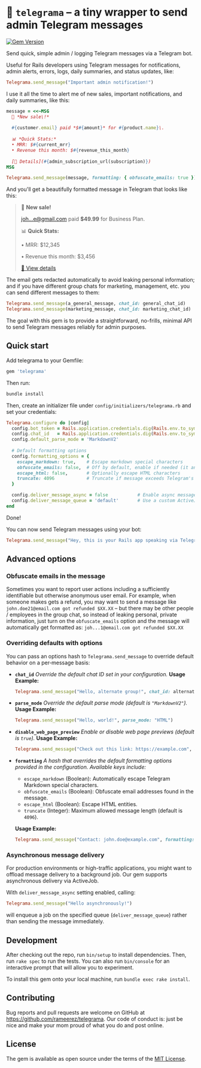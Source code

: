 # 💬 `telegrama` – a tiny wrapper to send admin Telegram messages

[![Gem Version](https://badge.fury.io/rb/telegrama.svg?v=0.1.1)](https://badge.fury.io/rb/telegrama?v=0.1.1)

Send quick, simple admin / logging Telegram messages via a Telegram bot.

Useful for Rails developers using Telegram messages for notifications, admin alerts, errors, logs, daily summaries, and status updates, like:

```ruby
Telegrama.send_message("Important admin notification!")
```

I use it all the time to alert me of new sales, important notifications, and daily summaries, like this:

```ruby
message = <<~MSG
  💸 *New sale\!*
  
  #{customer.email} paid *$#{amount}* for #{product.name}\.
  
  📊 *Quick Stats:*
  • MRR: $#{current_mrr}
  • Revenue this month: $#{revenue_this_month}
  
  [🔗 Details](#{admin_subscription_url(subscription)})
MSG

Telegrama.send_message(message, formatting: { obfuscate_emails: true })
```

And you'll get a beautifully formatted message in Telegram that looks like this:

> 💸 **New sale!**
> 
> joh...e@gmail.com paid **$49.99** for Business Plan.
> 
> 📊 **Quick Stats:**
> 
> • MRR: $12,345
> 
> • Revenue this month: $3,456
> 
> [🔗 View details](https://example.com/admin/subscriptions/123)

The email gets redacted automatically to avoid leaking personal information; and if you have different group chats for marketing, management, etc. you can send different messages to them:

```ruby
Telegrama.send_message(a_general_message, chat_id: general_chat_id)
Telegrama.send_message(marketing_message, chat_id: marketing_chat_id)
```

The goal with this gem is to provide a straightforward, no-frills, minimal API to send Telegram messages reliably for admin purposes.

## Quick start

Add telegrama to your Gemfile:

```ruby
gem 'telegrama'
```

Then run:

```bash
bundle install
```

Then, create an initializer file under `config/initializers/telegrama.rb` and set your credentials:

```ruby
Telegrama.configure do |config|
  config.bot_token = Rails.application.credentials.dig(Rails.env.to_sym, :telegram, :bot_token)
  config.chat_id   = Rails.application.credentials.dig(Rails.env.to_sym, :telegram, :chat_id)
  config.default_parse_mode = 'MarkdownV2'
  
  # Default formatting options
  config.formatting_options = {
    escape_markdown: true,    # Escape markdown special characters
    obfuscate_emails: false,  # Off by default, enable if needed (it anonymizes email addresses in the message to things like abc...d@gmail.com)
    escape_html: false,       # Optionally escape HTML characters
    truncate: 4096            # Truncate if message exceeds Telegram's limit (or a custom limit)
  }

  config.deliver_message_async = false           # Enable async message delivery with ActiveJob (enqueue the send_message call to offload message sending from the request cycle)
  config.deliver_message_queue = 'default'       # Use a custom ActiveJob queue
end
```

Done!

You can now send Telegram messages using your bot:

```ruby
Telegrama.send_message("Hey, this is your Rails app speaking via Telegram!")
```

## Advanced options

### Obfuscate emails in the message

Sometimes you want to report user actions including a sufficiently identifiable but otherwise anonymous user email. For example, when someone makes gets a refund, you may want to send a message like `john.doe21@email.com got refunded $XX.XX` – but there may be other people / employees in the group chat, so instead of leaking personal, private information, just turn on the `obfuscate_emails` option and the message will automatically get formatted as: `joh...1@email.com got refunded $XX.XX`

### Overriding defaults with options

You can pass an options hash to `Telegrama.send_message` to override default behavior on a per‑message basis:

- **`chat_id`**
  *Override the default chat ID set in your configuration.*
  **Usage Example:**
  ```ruby
  Telegrama.send_message("Hello, alternate group!", chat_id: alternate_chat_id)
  ```

- **`parse_mode`**
  *Override the default parse mode (default is `"MarkdownV2"`).*
  **Usage Example:**
  ```ruby
  Telegrama.send_message("Hello, world!", parse_mode: "HTML")
  ```

- **`disable_web_page_preview`**
  *Enable or disable web page previews (default is `true`).*
  **Usage Example:**
  ```ruby
  Telegrama.send_message("Check out this link: https://example.com", disable_web_page_preview: false)
  ```

- **`formatting`**
  *A hash that overrides the default formatting options provided in the configuration. Available keys include:*
  - `escape_markdown` (Boolean): Automatically escape Telegram Markdown special characters.
  - `obfuscate_emails` (Boolean): Obfuscate email addresses found in the message.
  - `escape_html` (Boolean): Escape HTML entities.
  - `truncate` (Integer): Maximum allowed message length (default is `4096`).
  
  **Usage Example:**
  ```ruby
  Telegrama.send_message("Contact: john.doe@example.com", formatting: { obfuscate_emails: true })
  ```

### Asynchronous message delivery

For production environments or high-traffic applications, you might want to offload message delivery to a background job. Our gem supports asynchronous delivery via ActiveJob.

With `deliver_message_async` setting enabled, calling:
```ruby
Telegrama.send_message("Hello asynchronously!")
```

will enqueue a job on the specified queue (`deliver_message_queue`) rather than sending the message immediately.

## Development

After checking out the repo, run `bin/setup` to install dependencies. Then, run `rake spec` to run the tests. You can also run `bin/console` for an interactive prompt that will allow you to experiment.

To install this gem onto your local machine, run `bundle exec rake install`.

## Contributing

Bug reports and pull requests are welcome on GitHub at https://github.com/rameerez/telegrama. Our code of conduct is: just be nice and make your mom proud of what you do and post online.

## License

The gem is available as open source under the terms of the [MIT License](https://opensource.org/licenses/MIT).
